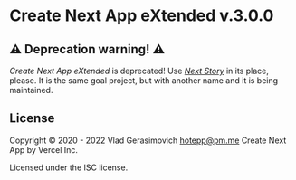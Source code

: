 # Create Next App eXtended v.3.0.0


## ⚠️ Deprecation warning! ⚠️

_Create Next App eXtended_ is deprecated! Use [_Next Story_](https://github.com/hotepp/next-story) in its place, please. It is the same goal project, but with another name and it is being maintained.

## License

Copyright © 2020 - 2022 Vlad Gerasimovich <hotepp@pm.me> Create Next App by Vercel Inc.

Licensed under the ISC license.
